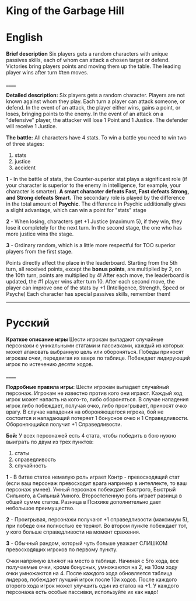 #                                                       King of the Garbage Hill

# English

**Brief description**
Six players gets a random characters with unique passives skills, each of whom can attack a chosen target or defend. Victories bring players points and moving them up the table. The leading player wins after turn #ten moves.

**____**

**Detailed description:**
Six players gets a random character. Players are not known against whom they play. Each turn a player can attack someone, or defend. In the event of an attack, the player either wins, gains a point, or loses, bringing points to the enemy. In the event of an attack on a "defensive" player, the attacker will lose 1 Point and 1 Justice. The defender will receive 1 Justice.

**The battle:**
All characters have 4 stats. To win a battle you need to win two of three stages:

1) stats
2) justice
3) accident

**1** - In the battle of stats, the Counter-superior stat plays a significant role (if your character is superior to the enemy in intelligence, for example, your character is smarter). **A smart character defeats Fast, Fast defeats Strong, and Strong defeats Smart.**
The secondary role is played by the difference in the total amount of **Psychic**. The difference in Psychic additionally gives a slight advantage, which can win a point for "stats" stage

**2** - When losing, characters get +1 Justice (maximum 5), if they win, they lose it completely for the next turn. In the second stage, the one who has more justice wins the stage.

**3** - Ordinary random, which is a little more respectful for TOO superior players from the first stage.

Points directly affect the place in the leaderboard. 
Starting from the 5th turn, all received points, except the **bonus points**, are multiplied by 2, on the 10th turn, points are multiplied by 4!
After each move, the leaderboard is updated, the #1 player wins after turn 10.
After each second move, the player can improve one of the stats by +1 (Intelligence, Strength, Speed or Psyche)
Each character has special passives skills, remember them!


________________________________________________________________________________________________________________________________________
# Русский

**Краткое описание игры**
Шести игрокам выпадают случайные персонажи с уникальными статами и пассивками, каждый из которых может атаковать выбранную цель или обороняться. Победы приносят игрокам очки, передвигая их вверх по таблице. Побеждает лидирующий игрок по истечению десяти ходов.

**____**

**Подробные правила игры:**
Шести игрокам выпадает случайный персонаж. Игрокам не известно против кого они играют. Каждый ход игрок может напасть на кого-то, либо обороняться. В случае нападения игрок либо побеждает, получая очко, либо проигрывает, приносят очко врагу. В случае нападения на обороняющегося игрока, бой не состоится и нападающий потеряет 1 бонусное очко и 1 Справедливости. Обороняющийся получит +1 Справедливости.

**Бой:**
У всех персонажей есть 4 стата, чтобы победить в бою нужно выиграть по двум из трех пунктов:

1) статы 
2) справедливость
3) случайность 

**1** - В битве статов немалую роль играет Контр - превосходящий стат (если ваш персонаж превосходит врага например в интеллекте, то ваш персонаж умнее). Умный персонаж побеждает Быстрого, Быстрый Сильного, а Сильный Умного.
Второстепенную роль играет разница в общей сумме статов. Разница в Психике дополнительно дает небольшое преимущество.

**2** - Проигрывая, персонажи получают +1 справедливости (максимум 5), при победе они полностью ее теряют. Во втором пункте побеждает тот, у кого больше справедливости на момент сражения.

**3** - Обычный рандом, который чуть больше уважает СЛИШКОМ превосходящих игроков по первому пункту.

Очки напрямую влияют на место в таблице. Начиная с 5го хода,  все  получаемые очки, кроме бонусных, умножаются на 2, на 10ом ходу очки умножаются на 4.
После каждого хода обновляется таблица лидеров, побеждает лучший игрок после 10и ходов.
После каждого второго хода игрок может улучшить один из статов на +1.
У каждого персонажа есть особые пассивки, используйте их как надо!
